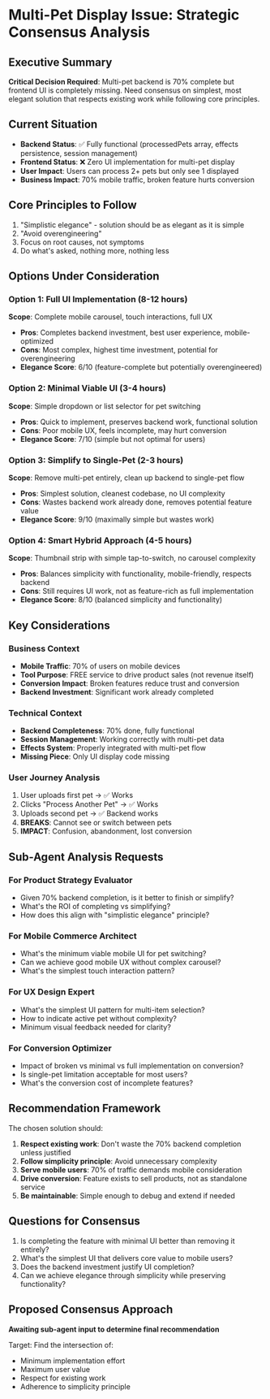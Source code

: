 # Multi-Pet Display Issue: Strategic Consensus Analysis

## Executive Summary
**Critical Decision Required**: Multi-pet backend is 70% complete but frontend UI is completely missing. Need consensus on simplest, most elegant solution that respects existing work while following core principles.

## Current Situation
- **Backend Status**: ✅ Fully functional (processedPets array, effects persistence, session management)
- **Frontend Status**: ❌ Zero UI implementation for multi-pet display
- **User Impact**: Users can process 2+ pets but only see 1 displayed
- **Business Impact**: 70% mobile traffic, broken feature hurts conversion

## Core Principles to Follow
1. "Simplistic elegance" - solution should be as elegant as it is simple
2. "Avoid overengineering" 
3. Focus on root causes, not symptoms
4. Do what's asked, nothing more, nothing less

## Options Under Consideration

### Option 1: Full UI Implementation (8-12 hours)
**Scope**: Complete mobile carousel, touch interactions, full UX
- **Pros**: Completes backend investment, best user experience, mobile-optimized
- **Cons**: Most complex, highest time investment, potential for overengineering
- **Elegance Score**: 6/10 (feature-complete but potentially overengineered)

### Option 2: Minimal Viable UI (3-4 hours)
**Scope**: Simple dropdown or list selector for pet switching
- **Pros**: Quick to implement, preserves backend work, functional solution
- **Cons**: Poor mobile UX, feels incomplete, may hurt conversion
- **Elegance Score**: 7/10 (simple but not optimal for users)

### Option 3: Simplify to Single-Pet (2-3 hours)
**Scope**: Remove multi-pet entirely, clean up backend to single-pet flow
- **Pros**: Simplest solution, cleanest codebase, no UI complexity
- **Cons**: Wastes backend work already done, removes potential feature value
- **Elegance Score**: 9/10 (maximally simple but wastes work)

### Option 4: Smart Hybrid Approach (4-5 hours)
**Scope**: Thumbnail strip with simple tap-to-switch, no carousel complexity
- **Pros**: Balances simplicity with functionality, mobile-friendly, respects backend
- **Cons**: Still requires UI work, not as feature-rich as full implementation
- **Elegance Score**: 8/10 (balanced simplicity and functionality)

## Key Considerations

### Business Context
- **Mobile Traffic**: 70% of users on mobile devices
- **Tool Purpose**: FREE service to drive product sales (not revenue itself)
- **Conversion Impact**: Broken features reduce trust and conversion
- **Backend Investment**: Significant work already completed

### Technical Context
- **Backend Completeness**: 70% done, fully functional
- **Session Management**: Working correctly with multi-pet data
- **Effects System**: Properly integrated with multi-pet flow
- **Missing Piece**: Only UI display code missing

### User Journey Analysis
1. User uploads first pet → ✅ Works
2. Clicks "Process Another Pet" → ✅ Works
3. Uploads second pet → ✅ Backend works
4. **BREAKS**: Cannot see or switch between pets
5. **IMPACT**: Confusion, abandonment, lost conversion

## Sub-Agent Analysis Requests

### For Product Strategy Evaluator
- Given 70% backend completion, is it better to finish or simplify?
- What's the ROI of completing vs simplifying?
- How does this align with "simplistic elegance" principle?

### For Mobile Commerce Architect
- What's the minimum viable mobile UI for pet switching?
- Can we achieve good mobile UX without complex carousel?
- What's the simplest touch interaction pattern?

### For UX Design Expert
- What's the simplest UI pattern for multi-item selection?
- How to indicate active pet without complexity?
- Minimum visual feedback needed for clarity?

### For Conversion Optimizer
- Impact of broken vs minimal vs full implementation on conversion?
- Is single-pet limitation acceptable for most users?
- What's the conversion cost of incomplete features?

## Recommendation Framework

The chosen solution should:
1. **Respect existing work**: Don't waste the 70% backend completion unless justified
2. **Follow simplicity principle**: Avoid unnecessary complexity
3. **Serve mobile users**: 70% of traffic demands mobile consideration
4. **Drive conversion**: Feature exists to sell products, not as standalone service
5. **Be maintainable**: Simple enough to debug and extend if needed

## Questions for Consensus
1. Is completing the feature with minimal UI better than removing it entirely?
2. What's the simplest UI that delivers core value to mobile users?
3. Does the backend investment justify UI completion?
4. Can we achieve elegance through simplicity while preserving functionality?

## Proposed Consensus Approach
**Awaiting sub-agent input to determine final recommendation**

Target: Find the intersection of:
- Minimum implementation effort
- Maximum user value
- Respect for existing work
- Adherence to simplicity principle